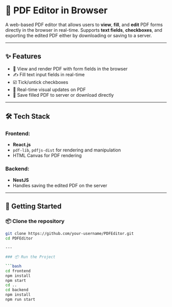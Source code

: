 # 📝 PDF Editor in Browser

A web-based PDF editor that allows users to **view**, **fill**, and **edit** PDF forms directly in the browser in real-time. Supports **text fields**, **checkboxes**, and exporting the edited PDF either by downloading or saving to a server.

---

## ✨ Features

- 📄 View and render PDF with form fields in the browser
- ✍️ Fill text input fields in real-time
- ☑️ Tick/untick checkboxes
- 🔄 Real-time visual updates on PDF
- 💾 Save filled PDF to server or download directly

---

## 🛠️ Tech Stack

### Frontend:
- **React.js**
- `pdf-lib`, `pdfjs-dist` for rendering and manipulation
- HTML Canvas for PDF rendering

### Backend:
- **NestJS**
- Handles saving the edited PDF on the server

---

## 🚀 Getting Started

### 📦 Clone the repository

```bash
git clone https://github.com/your-username/PDFEditor.git
cd PDFEditor

---

### 📦 Run the Project

```bash
cd frontend
npm install
npm start
cd ..
cd backend
npm install
npm run start

